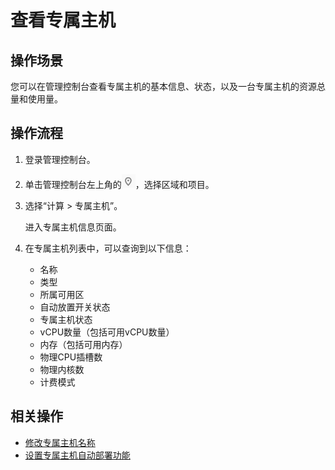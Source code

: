 # 查看专属主机<a name="deh_01_0017"></a>

## 操作场景<a name="section9864143152219"></a>

您可以在管理控制台查看专属主机的基本信息、状态，以及一台专属主机的资源总量和使用量。

## 操作流程<a name="section65161568234"></a>

1.  登录管理控制台。
2.  单击管理控制台左上角的![](figures/icon-region.png)，选择区域和项目。
3.  选择“计算 \> 专属主机”。

    进入专属主机信息页面。

4.  在专属主机列表中，可以查询到以下信息：
    -   名称
    -   类型
    -   所属可用区
    -   自动放置开关状态
    -   专属主机状态
    -   vCPU数量（包括可用vCPU数量）
    -   内存（包括可用内存）
    -   物理CPU插槽数
    -   物理内核数
    -   计费模式


## 相关操作<a name="section3538653810535"></a>

-   [修改专属主机名称](修改专属主机名称.md)
-   [设置专属主机自动部署功能](设置专属主机自动部署功能.md)

